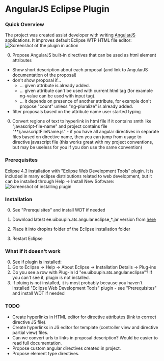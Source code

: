 AngularJS Eclipse Plugin
================


### Quick Overview

The project was created assist developer with writing [AngularJS](http://AngularJS.org/) applications.
It improves default Eclipse WTP HTML file editor:
![Screenshot of the plugin in action](https://dl.dropboxusercontent.com/sh/5xpbkluybciflfl/rbGePYqe7g/Screenshot-HtmlEditor1.png?token_hash=AAF3yOKMHz8siMft4MxxXtZb-jz6BccDWrLQcXNfSXaK8A)

0. Propose AngularJS built-in directives that can be used as html element attributes
  * Show short description about each proposal (and link to AngularJS documentation of the proposal)
  * don't show proposal if...
    * ... given attribute is already added.
    * ... given attribute can't be used with current html tag (for example ng-value can be used with input tag).
    * ... it depends on presence of another attribute, for example don't propose "count" unless "ng-pluralize" is already added.
  * filter proposals based on the attribute name user started typing
0. Convert regions of text to hyperlink in html file if it contains smth like "javascript-file-name" and project contains file "**/javascriptFileName.js" - if you have all angular directives in separate files based on directive name, then you can jump from usage to directive javascript file (this works great with my project conventions, but may be useless for you if you don use the same convention)


### Prerequisites

Eclipse 4.3 installation with "Eclipse Web Development Tools" plugin.
It is included in many eclipse distributions related to web development, but it can be installed through Help -> Install New Software:
![Screenshot of installing plugin](https://dl.dropboxusercontent.com/sh/5xpbkluybciflfl/Pu-L9EZ_x3/dependency-WDT-1.GIF?token_hash=AAF3yOKMHz8siMft4MxxXtZb-jz6BccDWrLQcXNfSXaK8A)


### Installation

0. See "Prerequisites" and install WDT if needed

0. Download latest ee.uiboupin.ats.angular.eclipse_*.jar version from [here](http://goo.gl/iHKfex)

0. Place it into dropins folder of the Eclipse installation folder

0. Restart Eclipse


### What if it doesn't work

0. See if plugin is installed:
  0.  Go to Eclipse -> Help -> About Eclipse -> Installation Details -> Plug-ins 
  0. Do you see a row with Plug-in Id "ee.uiboupin.ats.angular.eclipse"? If you can't see it, plugin is not installed.
0. If pluing is not installed, it is most probably because you haven't installed "Eclipse Web Development Tools" plugin - see "Prerequisites" and install WDT if needed


### TODO
* Create hyperlinks in HTML editor for directive attributes (link to correct directive JS file).
* Create hyperlinks in JS editor for template (controller view and directive partial view) files.
* Can we convert urls to links in proposal description? Would be easier to read full documentation.
* Propose custom angular directives created in project.
* Propose element type directives.
